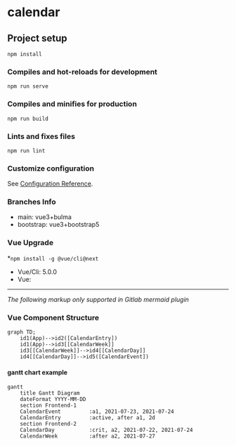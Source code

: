 # calendar

## Project setup

```script
npm install
```

### Compiles and hot-reloads for development

```script
npm run serve
```

### Compiles and minifies for production

```script
npm run build
```

### Lints and fixes files

```script
npm run lint
```

### Customize configuration
See [Configuration Reference](https://cli.vuejs.org/config/).

### Branches Info
* main: vue3+bulma
* bootstrap: vue3+bootstrap5

### Vue Upgrade
*`npm install -g @vue/cli@next`
* Vue/Cli: 5.0.0
* Vue: 



************************************************************

_The following markup only supported in Gitlab mermaid plugin_
### Vue Component Structure

```mermaid
graph TD;
    id1(App)-->id2([CalendarEntry])
    id1(App)-->id3[[CalendarWeek]]
    id3[[CalendarWeek]]-->id4[[CalendarDay]]
    id4[[CalendarDay]]-->id5([CalendarEvent])
```

#### gantt chart example

```mermaid
gantt
    title Gantt Diagram
    dateFormat YYYY-MM-DD
    section Frontend-1
    CalendarEvent         :a1, 2021-07-23, 2021-07-24
    CalendarEntry         :active, after a1, 2d
    section Frontend-2
    CalendarDay           :crit, a2, 2021-07-22, 2021-07-24
    CalendarWeek          :after a2, 2021-07-27
```

